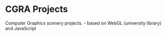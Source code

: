 # CGRA Projects

Computer Graphics scenery projects. - based on WebGL (university library) and JavaScript

